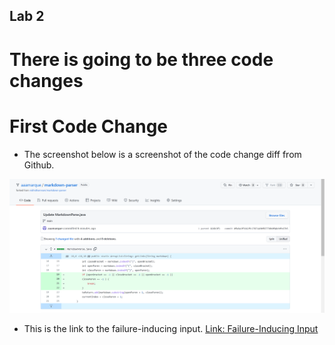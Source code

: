## Lab 2
# There is going to be three code changes

# First Code Change
- The screenshot below is a screenshot of the code change diff from Github.

![Screenshot](Screenshot%20(573).png)

- This is the link to the failure-inducing input.
[Link: Failure-Inducing Input](https://github.com/aaamarque/markdown-parser/commit/026b3f3372b861540caa14c8c2f1d24f4e59de9b)



